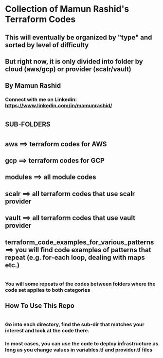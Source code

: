 


# Collection of Mamun Rashid's Terraform Codes
## This will eventually be organized by "type" and sorted by level of difficulty
## But right now, it is only divided into folder by cloud (aws/gcp) or provider (scalr/vault)
##
##   By Mamun Rashid
###    Connect with me on Linkedin: https://www.linkedin.com/in/mamunrashid/
#

#


## SUB-FOLDERS
#

## aws ==> terraform codes for AWS
## gcp ==> terraform codes for GCP
## modules ==> all module codes
## scalr ==> all terraform codes that use scalr provider
## vault ==> all terraform codes that use vault provider
## terraform_code_examples_for_various_patterns ==> you will find code examples of patterns that repeat (e.g. for-each loop, dealing with maps etc.)
#

### You will some repeats of the codes between folders where the code set applies to both categories


##     How To Use This Repo
#

### Go into each directory, find the sub-dir that matches your interest and look at the code there. 
### In most cases, you can use the code to deploy infrastructure as long as you change values in variables.tf and provider.tf files
#

#










